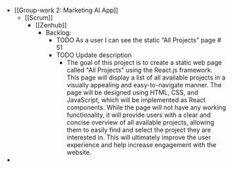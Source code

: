 - [[Group-work 2: Marketing AI App]]
	- [[Scrum]]
		- [[Zenhub]]
			- Backlog:
				- TODO As a user I can see the static “All Projects” page # 51
				- TODO Update description
					- The goal of this project is to create a static web page called "All Projects" using the React.js framework. This page will display a list of all available projects in a visually appealing and easy-to-navigate manner. The page will be designed using HTML, CSS, and JavaScript, which will be implemented as React components. While the page will not have any working functionality, it will provide users with a clear and concise overview of all available projects, allowing them to easily find and select the project they are interested in. This will ultimately improve the user experience and help increase engagement with the website.
-